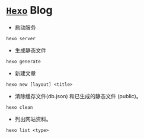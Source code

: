 # [`Hexo`](https://hexo.io/zh-cn/) Blog

- 启动服务

`hexo server`

- 生成静态文件

`hexo generate`

- 新建文章

`hexo new [layout] <title>`

- 清除缓存文件(db.json) 和已生成的静态文件 (public)。

`hexo clean`

- 列出网站资料。

`hexo list <type>`
